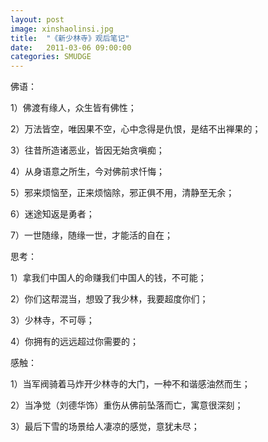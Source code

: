 ```yaml
---
layout: post
image: xinshaolinsi.jpg
title:  "《新少林寺》观后笔记"
date:   2011-03-06 09:00:00
categories: SMUDGE
---
```





佛语：



1）佛渡有缘人，众生皆有佛性；

2）万法皆空，唯因果不空，心中念得是仇恨，是结不出禅果的；

3）往昔所造诸恶业，皆因无始贪嗔痴；

4）从身语意之所生，今对佛前求忏悔；

5）邪来烦恼至，正来烦恼除，邪正俱不用，清静至无余；

6）迷途知返是勇者；

7）一世随缘，随缘一世，才能活的自在；



 



思考：

1）拿我们中国人的命赚我们中国人的钱，不可能；

2）你们这帮混当，想毁了我少林，我要超度你们；

3）少林寺，不可辱；

4）你拥有的远远超过你需要的；



 



感触：

1）当军阀骑着马炸开少林寺的大门，一种不和谐感油然而生；

2）当净觉（刘德华饰）重伤从佛前坠落而亡，寓意很深刻；

3）最后下雪的场景给人凄凉的感觉，意犹未尽；



